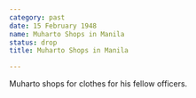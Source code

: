 ```yaml
---
category: past
date: 15 February 1948
name: Muharto Shops in Manila
status: drop
title: Muharto Shops in Manila

---
```

Muharto shops for clothes for his fellow officers.
